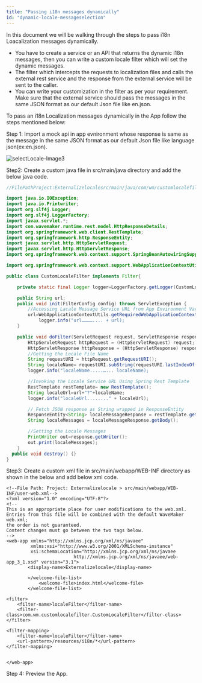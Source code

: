 ```yaml
---
title: "Passing i18n messages dynamically"
id: "dynamic-locale-messageselection"
---
```

In this document we will be walking through the steps to pass i18n Loacalization messages dynamically.

- You have to create a service or an API that returns the dynamic i18n messages, then you can write a custom locale filter which will set the dynamic messages.
- The filter which intercepts the requests to localization files and calls the external rest service and the response from the external service will be sent to the caller.
- You can write your customization in the filter as per your requirement. Make sure that the external service should pass the messages in the same JSON format as our default Json file like en.json.

To pass an i18n Localization messages dynamically in the App follow the steps mentioned below:

Step 1:
Import a mock api in app evnironment whose response is same as the message in the same JSON format as our default Json file like language json(ex:en.json).

![selectLocale-Image3](/learn/assets/selectLocale-Image3.png)

Step2:
Create a custom java file in src/main/java directory and add the below java code.
``` java
//FilePathProject:Externalizelocalesrc/main/java/com/wm/customlocalefilter/CustomLocaleFilter.java

import java.io.IOException;
import java.io.Printwriter;
import org.slf4j.Logger;
import org.slf4j.LoggerFactory;
import javax.servlet.*;
import com.wavemaker.runtime.rest.model.HttpResponseDetails;
import org.springframework.web.client.RestTemplate;
import org.springframework.http.ResponseEntity;
import javax.servlet.http.HttpServletRequest;
import javax.servlet.http.HttpServletResponse;
import org.springframework.web.context.support.SpringBeanAutowiringSupport;

import org.springframework.web.context.support.WebApplicationContextUtils;

public class CustomLocaleFilter implements Filter{

    private static final Logger logger=LoggerFactory.getLogger(CustomLocaleFilter.class);

    public String url;
    public void init(FilterConfig config) throws ServletException {
        //Accessing Lacale Message Service URL from App Environment Variables
        url=WebApplicationContextUtils.getRequiredWebApplicationContext(config.getServletContext()).getEnvironment().getProperty("app.environment.localeUrl");
            logger.info("url………….... + url);
    }

    public void doFilter(ServletRequest request, ServletResponse response, FilterChain chain) throws IOException, ServletException {
        HttpServletRequest httpRequest = (HttpServletRequest) request;
        HttpServletResponse httpResponse = (HttpServletResponse) response;
        //Getting the Locale File Name
        String requestURI = httpRequest.getRequestURI();
        String localeName= requestURI.subString(requestURI.lastIndexOf("/") + 1);
        logger.info("localeName.....…... localeName);

        //Invoking the Locale Service URL Using Spring Rest Template
        RestTemplate restTemplate= new RestTemplate();
        String localeUrl=url+"?"+localeName;
        logger.info("localeUrl........" + localeUrl);

        // Fetch JSON response as String wrapped in ResponseEntity
        ResponseEntity<String> localeMessageResponse = restTemplate.getForEntity(localeUrl, String.class);
        String localeMessages = localeMessageResponse.getBody();

        //Setting the Locale Messages
        PrintWriter out=response.getWriter();
        out.print(localeMessages);
    }
  public void destroy() {}
}
```
Step3:
Create a custom xml file in src/main/webapp/WEB-INF directory as shown in the below and add below xml code.
```
<!--File Path: Project: Externalizelocale > src/main/webapp/WEB-INF/user-web.xml-->
<?xml version="1.0" encoding="UTF-8"?>
<!--
This is an appropriate place for user modifications to the web.xml.
Entries from this file will be combined with the default WaveMaker web.xml;
the order is not guaranteed.
Content changes must go between the two tags below.
-->
<web-app xmlns="http://xmlns.jcp.org/xml/ns/javaee"
         xmlns:xsi="http://www.w3.org/2001/XMLSchema-instance"
         xsi:schemaLocation="http://xmlns.jcp.org/xml/ns/javaee
                         http://xmlns.jcp.org/xml/ns/javaee/web-app_3_1.xsd" version="3.1">
        <display-name>Externalizelocale</display-name>

        </welcome-file-list>
            <welcome-file>index.html</welcome-file>
        </welcome-file-list>
    
<filter>
    <filter-name>localeFilter</filter-name>
    <filter-class>com.wm.customlocalefilter.CustomLocaleFilter</filter-class>
</filter>

<filter-mapping>
    <filter-name>localeFilter</filter-name>
    <url-pattern>/resources/i18n/*</url-pattern>
</filter-mapping>


</web-app>
```
Step 4:
Preview the App.